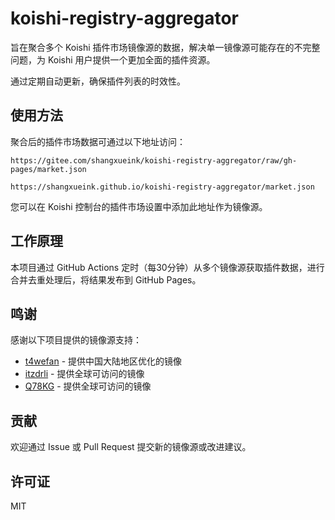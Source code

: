 # koishi-registry-aggregator

旨在聚合多个 Koishi 插件市场镜像源的数据，解决单一镜像源可能存在的不完整问题，为 Koishi 用户提供一个更加全面的插件资源。

通过定期自动更新，确保插件列表的时效性。

## 使用方法

聚合后的插件市场数据可通过以下地址访问：

```
https://gitee.com/shangxueink/koishi-registry-aggregator/raw/gh-pages/market.json
```
```
https://shangxueink.github.io/koishi-registry-aggregator/market.json
```
您可以在 Koishi 控制台的插件市场设置中添加此地址作为镜像源。

## 工作原理

本项目通过 GitHub Actions 定时（每30分钟）从多个镜像源获取插件数据，进行合并去重处理后，将结果发布到 GitHub Pages。

## 鸣谢

感谢以下项目提供的镜像源支持：

- [t4wefan](https://registry.koishi.t4wefan.pub/index.json) - 提供中国大陆地区优化的镜像
- [itzdrli](https://kp.itzdrli.cc) - 提供全球可访问的镜像
- [Q78KG](https://koishi-registry.yumetsuki.moe/index.json) - 提供全球可访问的镜像

## 贡献

欢迎通过 Issue 或 Pull Request 提交新的镜像源或改进建议。

## 许可证

MIT
